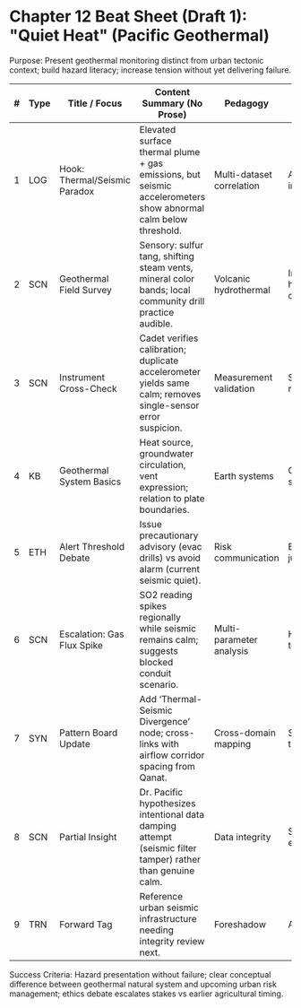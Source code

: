 # Chapter 12 Beat Sheet (Draft 1): "Quiet Heat" (Pacific Geothermal)
Purpose: Present geothermal monitoring distinct from urban tectonic context; build hazard literacy; increase tension without yet delivering failure.

| # | Type | Title / Focus | Content Summary (No Prose) | Pedagogy | Output | Continuity / Notes |
|---|------|---------------|----------------------------|----------|--------|--------------------|
|1|LOG|Hook: Thermal/Seismic Paradox| Elevated surface thermal plume + gas emissions, but seismic accelerometers show abnormal calm below threshold. | Multi-dataset correlation | Analytical intrigue | Paradox hook distinguishes from later leak |
|2|SCN|Geothermal Field Survey| Sensory: sulfur tang, shifting steam vents, mineral color bands; local community drill practice audible. | Volcanic hydrothermal | Immersive hazard context | Distinct from urban infrastructure (next chapter) |
|3|SCN|Instrument Cross-Check| Cadet verifies calibration; duplicate accelerometer yields same calm; removes single-sensor error suspicion. | Measurement validation | Scientific rigor | Reinforces data trust methodology |
|4|KB|Geothermal System Basics| Heat source, groundwater circulation, vent expression; relation to plate boundaries. | Earth systems | Concept scaffold | Preps volcanic conduit comparison to qanat cooling principle |
|5|ETH|Alert Threshold Debate| Issue precautionary advisory (evac drills) vs avoid alarm (current seismic quiet). | Risk communication | Balanced judgment | Mirrors earlier timing ethics with higher stakes |
|6|SCN|Escalation: Gas Flux Spike| SO2 reading spikes regionally while seismic remains calm; suggests blocked conduit scenario. | Multi-parameter analysis | Heightened tension | Foreshadows potential future instability |
|7|SYN|Pattern Board Update| Add ‘Thermal-Seismic Divergence’ node; cross-links with airflow corridor spacing from Qanat. | Cross-domain mapping | Systems thinking | Builds toward leak vulnerability mapping |
|8|SCN|Partial Insight| Dr. Pacific hypothesizes intentional data damping attempt (seismic filter tamper) rather than genuine calm. | Data integrity | Suspicion elevation | Sets technical precedent for leak sabotage complexity |
|9|TRN|Forward Tag| Reference urban seismic infrastructure needing integrity review next. | Foreshadow | Anticipation | Bridges to Tectonic (Ch13) |

Success Criteria: Hazard presentation without failure; clear conceptual difference between geothermal natural system and upcoming urban risk management; ethics debate escalates stakes vs earlier agricultural timing.
